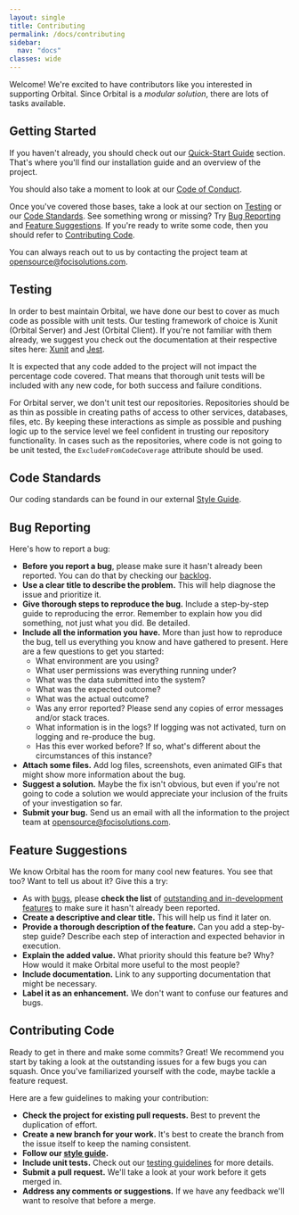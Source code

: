```yaml
---
layout: single
title: Contributing
permalink: /docs/contributing
sidebar:
  nav: "docs"
classes: wide
---
```


Welcome! We're excited to have contributors like you interested in supporting Orbital. Since Orbital is a _modular solution_, there are lots of tasks available.

## Getting Started

If you haven't already, you should check out our [Quick-Start Guide](/docs/quick-start-guide) section. That's where you'll find our installation guide and an overview of the project.

You should also take a moment to look at our [Code of Conduct](/docs/code-of-conduct).

Once you've covered those bases, take a look at our section on [Testing](#testing) or our [Code Standards](#code-standards). See something wrong or missing? Try [Bug Reporting](#bug-reporting) and [Feature Suggestions](#feature-suggestions). If you're ready to write some code, then you should refer to [Contributing Code](#contributing-code).

You can always reach out to us by contacting the project team at [opensource@focisolutions.com](mailto:opensource@focisolutions.com).

## Testing

In order to best maintain Orbital, we have done our best to cover as much code as possible with unit tests. Our testing framework of choice is Xunit (Orbital Server) and Jest (Orbital Client). If you're not familiar with them already, we suggest you check out the documentation at their respective sites here: [Xunit](https://github.com/xunit/xunit) and [Jest](https://github.com/facebook/jest).

It is expected that any code added to the project will not impact the percentage code covered. That means that thorough unit tests will be included with any new code, for both success and failure conditions.

For Orbital server, we don't unit test our repositories. Repositories should be as thin as possible in creating paths of access to other services, databases, files, etc. By keeping these interactions as simple as possible and pushing logic up to the service level we feel confident in trusting our repository functionality. In cases such as the repositories, where code is not going to be unit tested, the `ExcludeFromCodeCoverage` attribute should be used.

## Code Standards

Our coding standards can be found in our external [Style Guide](/docs/designer-style-guide).

## Bug Reporting

Here's how to report a bug:

- **Before you report a bug**, please make sure it hasn't already been reported. You can do that by checking our [backlog](https://dev.azure.com/focisolutions/Orbital/_workitems/recentlycreated/).
- **Use a clear title to describe the problem.** This will help diagnose the issue and prioritize it.
- **Give thorough steps to reproduce the bug.** Include a step-by-step guide to reproducing the error. Remember to explain how you did something, not just what you did. Be detailed.
- **Include all the information you have.** More than just how to reproduce the bug, tell us everything you know and have gathered to present. Here are a few questions to get you started:
  - What environment are you using?
  - What user permissions was everything running under?
  - What was the data submitted into the system?
  - What was the expected outcome?
  - What was the actual outcome?
  - Was any error reported? Please send any copies of error messages and/or stack traces.
  - What information is in the logs? If logging was not activated, turn on logging and re-produce the bug.
  - Has this ever worked before? If so, what's different about the circumstances of this instance?
- **Attach some files.** Add log files, screenshots, even animated GIFs that might show more information about the bug.
- **Suggest a solution.** Maybe the fix isn't obvious, but even if you're not going to code a solution we would appreciate your inclusion of the fruits of your investigation so far.
- **Submit your bug.** Send us an email with all the information to the project team at [opensource@focisolutions.com](mailto:opensource@focisolutions.com).

## Feature Suggestions

We know Orbital has the room for many cool new features. You see that too? Want to tell us about it? Give this a try:

- As with [bugs](#bug-reporting), please **check the list** of [outstanding and in-development features](https://dev.azure.com/focisolutions/Orbital/_workitems/recentlycreated/) to make sure it hasn't already been reported.
- **Create a descriptive and clear title.** This will help us find it later on.
- **Provide a thorough description of the feature.** Can you add a step-by-step guide? Describe each step of interaction and expected behavior in execution.
- **Explain the added value.** What priority should this feature be? Why? How would it make Orbital more useful to the most people?
- **Include documentation.** Link to any supporting documentation that might be necessary.
- **Label it as an enhancement.** We don't want to confuse our features and bugs.

## Contributing Code

Ready to get in there and make some commits? Great! We recommend you start by taking a look at the outstanding issues for a few bugs you can squash. Once you've familiarized yourself with the code, maybe tackle a feature request.

Here are a few guidelines to making your contribution:

- **Check the project for existing pull requests.** Best to prevent the duplication of effort.
- **Create a new branch for your work.** It's best to create the branch from the issue itself to keep the naming consistent.
- **Follow our [style guide](/docs/designer-style-guide).**
- **Include unit tests.** Check out our [testing guidelines](#testing) for more details.
- **Submit a pull request.** We'll take a look at your work before it gets merged in.
- **Address any comments or suggestions.** If we have any feedback we'll want to resolve that before a merge.
